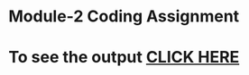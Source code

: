 # Module-2 Coding Assignment

# To see the output [CLICK HERE](https://ayushpathak123.github.io/Coursera-HTML-CSS-and-JavaScript-for-Web-Developers/Assignments/module2-solution/index.html)

